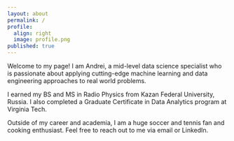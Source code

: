 ```yaml
---
layout: about
permalink: /
profile:
  align: right
  image: profile.png
published: true
---
```


Welcome to my page! I am Andrei, a mid-level data science specialist who is passionate about applying cutting-edge machine learning and data engineering approaches to real world problems.

I earned my BS and MS in Radio Physics from Kazan Federal University, Russia. I also completed a Graduate Certificate in Data Analytics program at Virginia Tech.

Outside of my career and academia, I am a huge soccer and tennis fan and cooking enthusiast. Feel free to reach out to me via email or LinkedIn.
